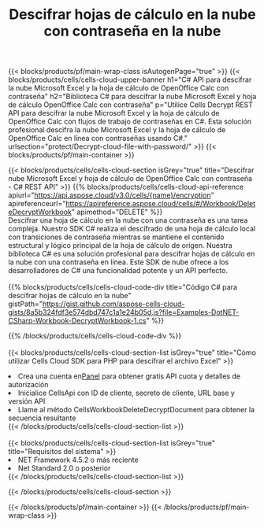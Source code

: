 ﻿---
title:  Descifrar hojas de cálculo en la nube con contraseña en la nube
description:  API y SDK en la nube para Microsoft Excel y OpenOffice Calc descifran con contraseña en archivos en la nube. Descifre hojas de cálculo en la nube mediante Cells Cloud API. El SDK admite tipos de lenguajes de desarrollo. Incluyen Android, C#, Go, Java, NodeJS, Perl, PHP, Python, Ruby y Swift.
---
{{< blocks/products/pf/main-wrap-class isAutogenPage="true" >}}
{{< blocks/products/cells/cells-cloud-upper-banner h1="C# API para descifrar la nube Microsoft Excel y la hoja de cálculo de OpenOffice Calc con contraseña" h2="Biblioteca C# para descifrar la nube Microsoft Excel y hoja de cálculo OpenOffice Calc con contraseña" p="Utilice Cells Decrypt REST API para descifrar la nube Microsoft Excel y la hoja de cálculo de OpenOffice Calc con flujos de trabajo de contraseñas en C#. Esta solución profesional descifra la nube Microsoft Excel y la hoja de cálculo de OpenOffice Calc en línea con contraseñas usando C#." urlsection="protect/Decrypt-cloud-file-with-password/" >}}
{{< blocks/products/pf/main-container >}}

{{< blocks/products/cells/cells-cloud-section isGrey="true" title="Descifrar nube Microsoft Excel y hoja de cálculo de OpenOffice Calc con contraseña - C# REST API" >}}
{{% blocks/products/cells/cells-cloud-api-reference apiurl="https://api.aspose.cloud/v3.0/cells/{name}/encryption" apireferenceurl="https://apireference.aspose.cloud/cells/#/Workbook/DeleteDecryptWorkbook" apimethod="DELETE" %}}
<br/>
Descifrar una hoja de cálculo en la nube con una contraseña es una tarea compleja. Nuestro SDK C# realiza el descifrado de una hoja de cálculo local con transiciones de contraseña mientras se mantiene el contenido estructural y lógico principal de la hoja de cálculo de origen. Nuestra biblioteca C# es una solución profesional para descifrar hojas de cálculo en la nube con una contraseña en línea. Este SDK de nube ofrece a los desarrolladores de C# una funcionalidad potente y un API perfecto.
<br/>
<br/>
{{% blocks/products/cells/cells-cloud-code-div title="Código C# para descifrar hojas de cálculo en la nube" gistPath="https://gist.github.com/aspose-cells-cloud-gists/8a5b324fdf3e574dbd747c1a1e24b05d.js?file=Examples-DotNET-CSharp-Workbook-DecryptWorkbook-1.cs" %}}
  
{{% /blocks/products/cells/cells-cloud-code-div %}}
<br/>
<br/>
{{< blocks/products/cells/cells-cloud-section-list isGrey="true" title="Cómo utilizar Cells Cloud SDK para PHP para descifrar el archivo Excel" >}}
<li> Crea una cuenta en<a href="https://dashboard.aspose.cloud/">Panel</a> para obtener gratis API cuota y detalles de autorización</li>
<li>Inicialice CellsApi con ID de cliente, secreto de cliente, URL base y versión API</li>
<li>Llame al método CellsWorkbookDeleteDecryptDocument para obtener la secuencia resultante</li>
{{< /blocks/products/cells/cells-cloud-section-list >}}
<br/>
<br/>
{{< blocks/products/cells/cells-cloud-section-list isGrey="true" title="Requisitos del sistema" >}}
<li>NET Framework 4.5.2 o más reciente</li>
<li>Net Standard 2.0 o posterior</li>
{{< /blocks/products/cells/cells-cloud-section-list >}}

{{< /blocks/products/cells/cells-cloud-section >}}

{{< /blocks/products/pf/main-container >}}
{{< /blocks/products/pf/main-wrap-class >}}

